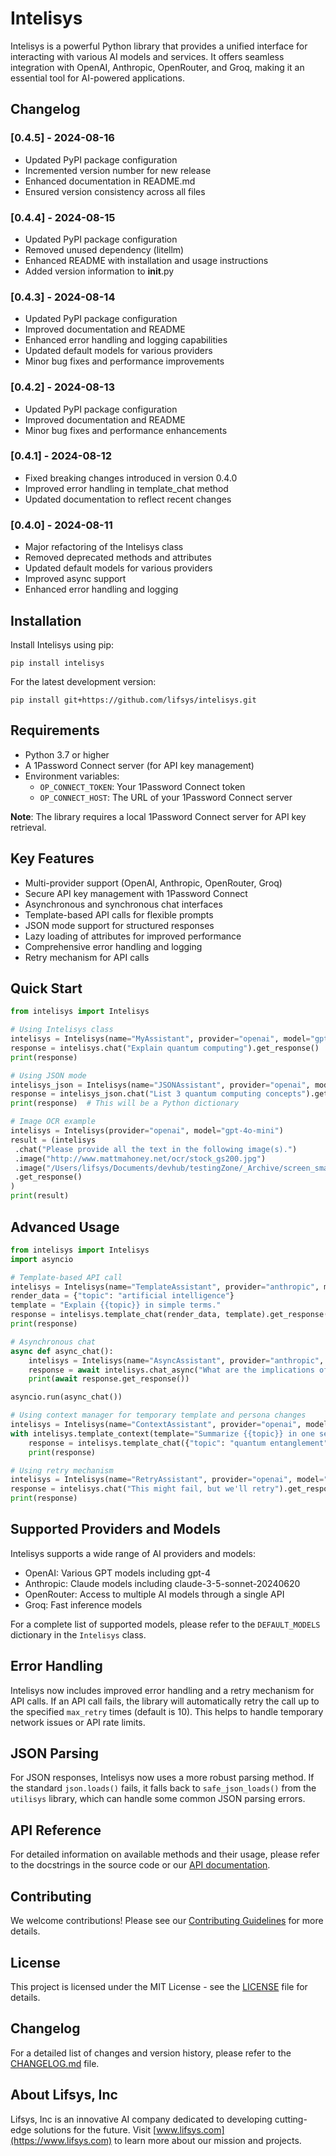 # Intelisys

Intelisys is a powerful Python library that provides a unified interface for interacting with various AI models and services. It offers seamless integration with OpenAI, Anthropic, OpenRouter, and Groq, making it an essential tool for AI-powered applications.

## Changelog

### [0.4.5] - 2024-08-16
- Updated PyPI package configuration
- Incremented version number for new release
- Enhanced documentation in README.md
- Ensured version consistency across all files

### [0.4.4] - 2024-08-15
- Updated PyPI package configuration
- Removed unused dependency (litellm)
- Enhanced README with installation and usage instructions
- Added version information to __init__.py

### [0.4.3] - 2024-08-14
- Updated PyPI package configuration
- Improved documentation and README
- Enhanced error handling and logging capabilities
- Updated default models for various providers
- Minor bug fixes and performance improvements

### [0.4.2] - 2024-08-13
- Updated PyPI package configuration
- Improved documentation and README
- Minor bug fixes and performance enhancements

### [0.4.1] - 2024-08-12
- Fixed breaking changes introduced in version 0.4.0
- Improved error handling in template_chat method
- Updated documentation to reflect recent changes

### [0.4.0] - 2024-08-11
- Major refactoring of the Intelisys class
- Removed deprecated methods and attributes
- Updated default models for various providers
- Improved async support
- Enhanced error handling and logging

## Installation

Install Intelisys using pip:

```
pip install intelisys
```

For the latest development version:

```
pip install git+https://github.com/lifsys/intelisys.git
```

## Requirements

- Python 3.7 or higher
- A 1Password Connect server (for API key management)
- Environment variables:
  - `OP_CONNECT_TOKEN`: Your 1Password Connect token
  - `OP_CONNECT_HOST`: The URL of your 1Password Connect server

**Note**: The library requires a local 1Password Connect server for API key retrieval.

## Key Features

- Multi-provider support (OpenAI, Anthropic, OpenRouter, Groq)
- Secure API key management with 1Password Connect
- Asynchronous and synchronous chat interfaces
- Template-based API calls for flexible prompts
- JSON mode support for structured responses
- Lazy loading of attributes for improved performance
- Comprehensive error handling and logging
- Retry mechanism for API calls

## Quick Start

```python
from intelisys import Intelisys

# Using Intelisys class
intelisys = Intelisys(name="MyAssistant", provider="openai", model="gpt-4")
response = intelisys.chat("Explain quantum computing").get_response()
print(response)

# Using JSON mode
intelisys_json = Intelisys(name="JSONAssistant", provider="openai", model="gpt-4", json_mode=True)
response = intelisys_json.chat("List 3 quantum computing concepts").get_response()
print(response)  # This will be a Python dictionary

# Image OCR example
intelisys = Intelisys(provider="openai", model="gpt-4o-mini")
result = (intelisys
 .chat("Please provide all the text in the following image(s).")
 .image("http://www.mattmahoney.net/ocr/stock_gs200.jpg")
 .image("/Users/lifsys/Documents/devhub/testingZone/_Archive/screen_small-2.png")
 .get_response()
)
print(result)
```

## Advanced Usage

```python
from intelisys import Intelisys
import asyncio

# Template-based API call
intelisys = Intelisys(name="TemplateAssistant", provider="anthropic", model="claude-3-5-sonnet-20240620")
render_data = {"topic": "artificial intelligence"}
template = "Explain {{topic}} in simple terms."
response = intelisys.template_chat(render_data, template).get_response()
print(response)

# Asynchronous chat
async def async_chat():
    intelisys = Intelisys(name="AsyncAssistant", provider="anthropic", model="claude-3-5-sonnet-20240620")
    response = await intelisys.chat_async("What are the implications of AGI?")
    print(await response.get_response())

asyncio.run(async_chat())

# Using context manager for temporary template and persona changes
intelisys = Intelisys(name="ContextAssistant", provider="openai", model="gpt-4")
with intelisys.template_context(template="Summarize {{topic}} in one sentence.", persona="You are a concise summarizer."):
    response = intelisys.template_chat({"topic": "quantum entanglement"}).get_response()
    print(response)

# Using retry mechanism
intelisys = Intelisys(name="RetryAssistant", provider="openai", model="gpt-4", max_retry=5)
response = intelisys.chat("This might fail, but we'll retry").get_response()
print(response)
```

## Supported Providers and Models

Intelisys supports a wide range of AI providers and models:

- OpenAI: Various GPT models including gpt-4
- Anthropic: Claude models including claude-3-5-sonnet-20240620
- OpenRouter: Access to multiple AI models through a single API
- Groq: Fast inference models

For a complete list of supported models, please refer to the `DEFAULT_MODELS` dictionary in the `Intelisys` class.

## Error Handling

Intelisys now includes improved error handling and a retry mechanism for API calls. If an API call fails, the library will automatically retry the call up to the specified `max_retry` times (default is 10). This helps to handle temporary network issues or API rate limits.

## JSON Parsing

For JSON responses, Intelisys now uses a more robust parsing method. If the standard `json.loads()` fails, it falls back to `safe_json_loads()` from the `utilisys` library, which can handle some common JSON parsing errors.

## API Reference

For detailed information on available methods and their usage, please refer to the docstrings in the source code or our [API documentation](https://intelisys.readthedocs.io/).

## Contributing

We welcome contributions! Please see our [Contributing Guidelines](CONTRIBUTING.md) for more details.

## License

This project is licensed under the MIT License - see the [LICENSE](LICENSE) file for details.

## Changelog

For a detailed list of changes and version history, please refer to the [CHANGELOG.md](https://github.com/lifsys/intelisys/blob/main/CHANGELOG.md) file.

## About Lifsys, Inc

Lifsys, Inc is an innovative AI company dedicated to developing cutting-edge solutions for the future. Visit [www.lifsys.com](https://www.lifsys.com) to learn more about our mission and projects.
